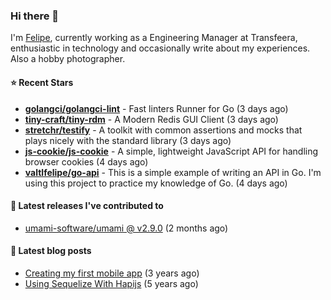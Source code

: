 ### Hi there 👋

I'm [Felipe](https://felipe.im), currently working as a Engineering Manager at Transfeera, enthusiastic in technology and occasionally write about my experiences. Also a hobby photographer.

#### ⭐ Recent Stars
- **[golangci/golangci-lint](https://github.com/golangci/golangci-lint)** - Fast linters Runner for Go (3 days ago)
- **[tiny-craft/tiny-rdm](https://github.com/tiny-craft/tiny-rdm)** - A Modern Redis GUI Client (3 days ago)
- **[stretchr/testify](https://github.com/stretchr/testify)** - A toolkit with common assertions and mocks that plays nicely with the standard library (3 days ago)
- **[js-cookie/js-cookie](https://github.com/js-cookie/js-cookie)** - A simple, lightweight JavaScript API for handling browser cookies (4 days ago)
- **[valtlfelipe/go-api](https://github.com/valtlfelipe/go-api)** - This is a simple example of writing an API in Go. I&#39;m using this project to practice my knowledge of Go. (4 days ago)

#### 🚀 Latest releases I've contributed to


- [umami-software/umami @ v2.9.0](https://github.com/umami-software/umami/releases/tag/v2.9.0) (2 months ago)

#### 📄 Latest blog posts
- [Creating my first mobile app](https://felipe.im/posts/creating-my-first-mobile-app/) (3 years ago)
- [Using Sequelize With Hapijs](https://felipe.im/posts/using-sequelize-with-hapijs/) (5 years ago)